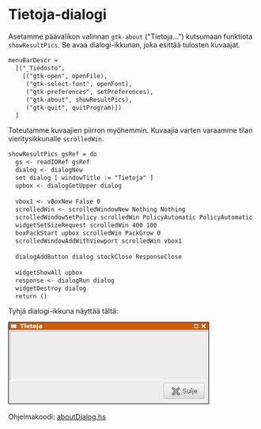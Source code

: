 # Tietoja-dialogi

Asetamme päävalikon valinnan `gtk-about` ("Tietoja...") kutsumaan funktiota `showResultPics`. Se avaa dialogi-ikkunan, joka esittää tulosten kuvaajat.

```
menuBarDescr = 
  [("_Tiedosto", 
    [("gtk-open", openFile),
     ("gtk-select-font", openFont),
     ("gtk-preferences", setPreferences),
     ("gtk-about", showResultPics),
     ("gtk-quit", quitProgram)])
  ]
```

Toteutamme kuvaajien piirron myöhemmin. Kuvaajia varten varaamme tilan vieritysikkunalle `scrolledWin`.

```
showResultPics gsRef = do
  gs <- readIORef gsRef
  dialog <- dialogNew
  set dialog [ windowTitle := "Tietoja" ]
  upbox <- dialogGetUpper dialog

  vbox1 <- vBoxNew False 0
  scrolledWin <- scrolledWindowNew Nothing Nothing
  scrolledWindowSetPolicy scrolledWin PolicyAutomatic PolicyAutomatic
  widgetSetSizeRequest scrolledWin 400 100
  boxPackStart upbox scrolledWin PackGrow 0
  scrolledWindowAddWithViewport scrolledWin vbox1

  dialogAddButton dialog stockClose ResponseClose

  widgetShowAll upbox
  response <- dialogRun dialog
  widgetDestroy dialog
  return ()
```

Tyhjä dialogi-ikkuna näyttää tältä:

![](aboutDialog-empty.png)

Ohjelmakoodi: [aboutDialog.hs](aboutDialog.hs)

